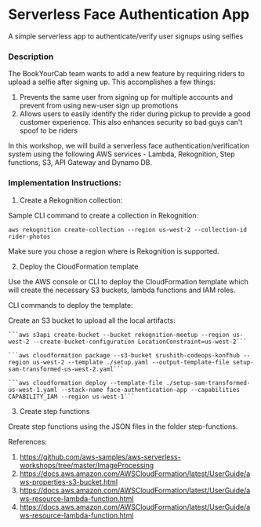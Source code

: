 # Serverless Face Authentication App 
A simple serverless app to authenticate/verify user signups using selfies

### Description

The BookYourCab team wants to add a new feature by requiring riders to upload a selfie after signing up. This accomplishes a few things:

1. Prevents the same user from signing up for multiple accounts and prevent from using new-user sign up promotions
2. Allows users to easily identify the rider during pickup to provide a good customer experience. This also enhances security so bad guys can't spoof to be riders

In this workshop, we will build a serverless face authentication/verification system using the following AWS services - Lambda, Rekognition, Step functions, S3, API Gateway and Dynamo DB.

### Implementation Instructions:

1. Create a Rekognition collection:

Sample CLI command to create a collection in Rekognition:

`
  aws rekognition create-collection --region us-west-2 --collection-id rider-photos
`

Make sure you chose a region where is Rekognition is supported.

2. Deploy the CloudFormation template

Use the AWS console or CLI to deploy the CloudFormation template which will create the necessary S3 buckets, lambda functions and IAM roles.

CLI commands to deploy the template:

Create an S3 bucket to upload all the local artifacts:

    ```aws s3api create-bucket --bucket rekognition-meetup --region us-west-2 --create-bucket-configuration LocationConstraint=us-west-2```

    ```aws cloudformation package --s3-bucket srushith-codeops-konfhub --region us-west-2 --template ./setup.yaml --output-template-file setup-sam-transformed-us-west-2.yaml```

    ```aws cloudformation deploy --template-file ./setup-sam-transformed-us-west-1.yaml --stack-name face-authentication-app --capabilities CAPABILITY_IAM --region us-west-1```

3. Create step functions

Create step functions using the JSON files in the folder step-functions.

References:
 1. https://github.com/aws-samples/aws-serverless-workshops/tree/master/ImageProcessing
 2. https://docs.aws.amazon.com/AWSCloudFormation/latest/UserGuide/aws-properties-s3-bucket.html
 3. https://docs.aws.amazon.com/AWSCloudFormation/latest/UserGuide/aws-resource-lambda-function.html
 4. https://docs.aws.amazon.com/AWSCloudFormation/latest/UserGuide/aws-resource-lambda-function.html
 
 
